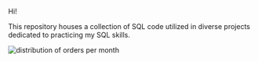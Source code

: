 
Hi!

This repository houses a collection of SQL code utilized in diverse projects dedicated to practicing my SQL skills.

![distribution of orders per month](https://github.com/Gaboner/sqlr/assets/29710479/54748aac-3757-46ae-8bd7-e8f0c596da08)
